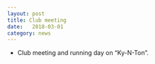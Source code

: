 ```yaml
---
layout: post
title: Club meeting
date:   2018-03-01
category: news
---
```


* Club meeting and running day on “Ky-N-Ton”.